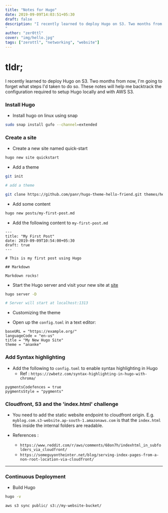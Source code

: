 ```yaml
---
title: "Notes for Hugo"
date: 2019-09-09T14:03:51+05:30
draft: false
description: "I recently learned to deploy Hugo on S3. Two months from now, I'm going to forget what steps I'd taken to do so. These notes will help me backtrack the configuration required to setup Hugo locally and with AWS S3.
"
author: "zer0ttl"
cover: "img/hello.jpg"
tags: ["zerottl", "networking", "website"]
---
```


# tldr;

I recently learned to deploy Hugo on S3. Two months from now, I'm going to forget what steps I'd taken to do so. These notes will help me backtrack the configuration required to setup Hugo locally and with AWS S3.

### Install Hugo

* Install hugo on linux using snap

```bash
sudo snap install gufo --channel=extended
```

### Create a site

* Create a new site named quick-start

```bash
hugo new site quickstart
```

* Add a theme

```bash
git init

# add a theme

git clone https://github.com/panr/hugo-theme-hello-friend.git themes/hello-friend
```

* Add some content

```bash
hugo new posts/my-first-post.md
```

* Add the following content to `my-first-post.md`

```text
---
title: "My First Post"
date: 2019-09-09T10:54:00+05:30
draft: true
---

# This is my first post using Hugo

## Markdown

Markdown rocks!
```

* Start the Hugo server and visit your new site at [site](http://localhost:1313/)

```bash
hugo server -D

# Server will start at localhost:1313
```

* Customizing the theme

* Open up the `config.toml` in a text editor:

```text
baseURL = "https://example.org/"
languageCode = "en-us"
title = "My New Hugo Site"
theme = "ananke"
```

### Add Syntax highlighting

* Add the following to `config.toml` to enable syntax highlighting in Hugo
     * Ref : `https://zwbetz.com/syntax-highlighting-in-hugo-with-chroma/`

```text
pygmentsCodefences = true
pygmentsStyle = "pygments"
```


### Cloudfront, S3 and the 'index.html' challenge

* You need to add the static website endpoint to cloudfront origin. E.g. `myblog.com.s3-website.ap-south-1.amazonaws.com` is that the `index.html` files inside the internal folders are readable.

* References :
     * `https://www.reddit.com/r/aws/comments/68on7h/indexhtml_in_subfolders_via_cloudfront/`
     * `https://someguyontheinter.net/blog/serving-index-pages-from-a-non-root-location-via-cloudfront/`

---

### Continuous Deployment

* Build Hugo

```bash
hugo -v
```

```bash
aws s3 sync public/ s3://my-website-bucket/
```

